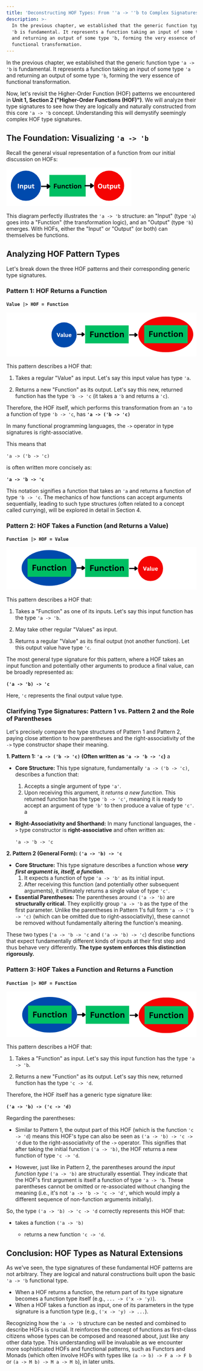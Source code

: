 ```yaml
---
title: 'Deconstructing HOF Types: From ''a -> ''b to Complex Signatures'
description: >-
  In the previous chapter, we established that the generic function type 'a ->
  'b is fundamental. It represents a function taking an input of some type 'a
  and returning an output of some type 'b, forming the very essence of
  functional transformation.
---
```

In the previous chapter, we established that the generic function type `'a -> 'b` is fundamental. It represents a function taking an input of some type `'a` and returning an output of some type `'b`, forming the very essence of functional transformation.

Now, let's revisit the Higher-Order Function (HOF) patterns we encountered in **Unit 1, Section 2 ("Higher-Order Functions (HOF)")**. We will analyze their type signatures to see how they are logically and naturally constructed from this core `'a -> 'b` concept. Understanding this will demystify seemingly complex HOF type signatures.

## The Foundation: Visualizing `'a -> 'b`

Recall the general visual representation of a function from our initial discussion on HOFs:

![General function flow: Input -> Function -> Output](https://raw.githubusercontent.com/ken-okabe/web-images5/main/img_1744564785396.png)

This diagram perfectly illustrates the `'a -> 'b` structure: an "Input" (type `'a`) goes into a "Function" (the transformation logic), and an "Output" (type `'b`) emerges. With HOFs, either the "Input" or "Output" (or both) can themselves be functions.

## Analyzing HOF Pattern Types

Let's break down the three HOF patterns and their corresponding generic type signatures.

### Pattern 1: HOF Returns a Function

**`Value |> HOF = Function`**

![HOF Pattern 1: Value -> HOF -> Function](https://raw.githubusercontent.com/ken-okabe/web-images5/main/img_1745695953633.png)

This pattern describes a HOF that:

1.  Takes a regular "Value" as input. Let's say this input value has type `'a`.

   2.  Returns a new "Function" as its output. Let's say this new, returned function has the type `'b -> 'c` (it takes a `'b` and returns a `'c`).

Therefore, the HOF itself, which performs this transformation from an `'a` to a function of type `'b -> 'c`, has **`'a -> ('b -> 'c)`**

In many functional programming languages, the `->` operator in type signatures is right-associative.

This means that

`'a -> ('b -> 'c)`

is often written more concisely as:

**`'a -> 'b -> 'c`**

This notation signifies a function that takes an `'a` and returns a function of type `'b -> 'c`. The mechanics of how functions can accept arguments sequentially, leading to such type structures (often related to a concept called currying), will be explored in detail in Section 4.

### Pattern 2: HOF Takes a Function (and Returns a Value)

**`Function |> HOF = Value`**

![HOF Pattern 2: Function -> HOF -> Value](https://raw.githubusercontent.com/ken-okabe/web-images5/main/img_1745695880762.png)

This pattern describes a HOF that:

1.  Takes a "Function" as one of its inputs. Let's say this input function has the type `'a -> 'b`.

   2.  May take other regular "Values" as input.

   3.  Returns a regular "Value" as its final output (not another function). Let this output value have type `'c`.

The most general type signature for this pattern, where a HOF takes an input function and potentially other arguments to produce a final value, can be broadly represented as:

**`('a -> 'b) -> 'c`**

Here, `'c` represents the final output value type.

### Clarifying Type Signatures: Pattern 1 vs. Pattern 2 and the Role of Parentheses

Let's precisely compare the type structures of Pattern 1 and Pattern 2, paying close attention to how parentheses and the right-associativity of the `->` type constructor shape their meaning.

**1. Pattern 1: `'a -> ('b -> 'c)` (Often written as `'a -> 'b -> 'c`)**
a

*   **Core Structure:** This type signature, fundamentally `'a -> ('b -> 'c)`, describes a function that:
    1.  Accepts a single argument of type `'a'`.
    2.  Upon receiving this argument, it *returns a new function*. This returned function has the type `'b -> 'c'`, meaning it is ready to accept an argument of type `'b'` to then produce a value of type `'c'`.
a
*   **Right-Associativity and Shorthand:** In many functional languages, the `->` type constructor is **right-associative** and often written as:

    `'a -> 'b -> 'c`

**2. Pattern 2 (General Form): `('a -> 'b) -> 'c`**

*   **Core Structure:** This type signature describes a function whose ***very first argument is, itself, a function***.
    1.  It expects a function of type `'a -> 'b'` as its initial input.
    2.  After receiving this function (and potentially other subsequent arguments), it ultimately returns a single value of type `'c'`.
*   **Essential Parentheses:** The parentheses around `('a -> 'b)` are **structurally critical**. They explicitly group `'a -> 'b` as the type of the first parameter. Unlike the parentheses in Pattern 1's full form `'a -> ('b -> 'c)` (which can be omitted due to right-associativity), these cannot be removed without fundamentally altering the function's meaning.

These two types (`'a -> 'b -> 'c` and `('a -> 'b) -> 'c`) describe functions that expect fundamentally different kinds of inputs at their first step and thus behave very differently. **The type system enforces this distinction rigorously.**

### Pattern 3: HOF Takes a Function and Returns a Function

**`Function |> HOF = Function`**

![HOF Pattern 3: Function -> HOF -> Function](https://raw.githubusercontent.com/ken-okabe/web-images5/main/img_1745695992437.png)

This pattern describes a HOF that:

1.  Takes a "Function" as input. Let's say this input function has the type `'a -> 'b`.

   2.  Returns a new "Function" as its output. Let's say this new, returned function has the type `'c -> 'd`.

Therefore, the HOF itself has a generic type signature like:

**`('a -> 'b) -> ('c -> 'd)`**

Regarding the parentheses:

*   Similar to Pattern 1, the output part of this HOF (which is the function `'c -> 'd`) means this HOF's type can also be seen as `('a -> 'b) -> 'c -> 'd` due to the right-associativity of the `->` operator. This signifies that after taking the initial function `('a -> 'b)`, the HOF returns a new function of type `'c -> 'd`.

   *   However, just like in Pattern 2, the parentheses around the *input function type* `('a -> 'b)` are structurally essential. They indicate that the HOF's first argument is itself a function of type `'a -> 'b`. These parentheses cannot be omitted or re-associated without changing the meaning (i.e., it's not `'a -> 'b -> 'c -> 'd'`, which would imply a different sequence of non-function arguments initially).

So, the type `('a -> 'b) -> 'c -> 'd` correctly represents this HOF that:

- takes a function `('a -> 'b)`

   - returns a new function `'c -> 'd`.

## Conclusion: HOF Types as Natural Extensions

As we've seen, the type signatures of these fundamental HOF patterns are not arbitrary. They are logical and natural constructions built upon the basic `'a -> 'b` functional type.

*   When a HOF returns a function, the return part of its type signature becomes a function type itself (e.g., `... -> ('x -> 'y)`).
*   When a HOF takes a function as input, one of its parameters in the type signature is a function type (e.g., `('x -> 'y) -> ...`).

Recognizing how the `'a -> 'b` structure can be nested and combined to describe HOFs is crucial. It reinforces the concept of functions as first-class citizens whose types can be composed and reasoned about, just like any other data type. This understanding will be invaluable as we encounter more sophisticated HOFs and functional patterns, such as Functors and Monads (which often involve HOFs with types like `(a -> b) -> F a -> F b` or `(a -> M b) -> M a -> M b`), in later units.
